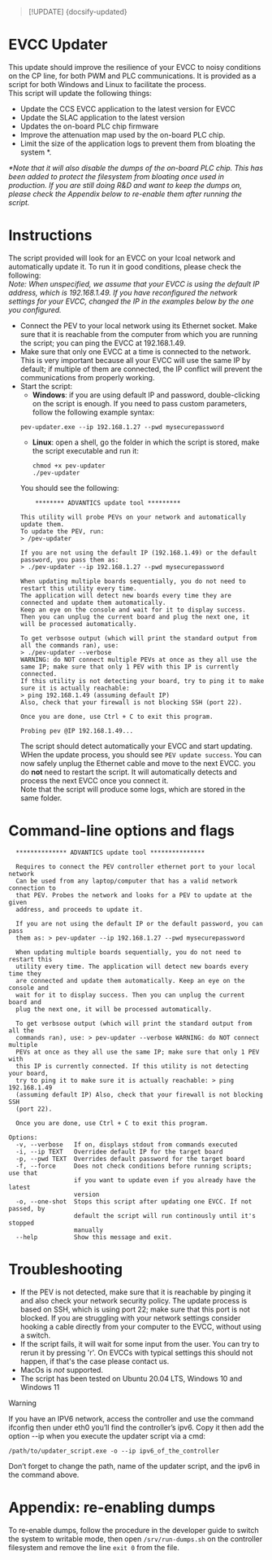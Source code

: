 > [!UPDATE] {docsify-updated}
# EVCC Updater
This update should improve the resilience of your EVCC to noisy conditions on the CP line, for both PWM and PLC communications. It is provided as a script for both Windows and Linux to facilitate the process.<br>
This script will update the following things:
* Update the CCS EVCC application to the latest version for EVCC
* Update the SLAC application to the latest version
* Updates the on-board PLC chip firmware
* Improve the attenuation map used by the on-board PLC chip.
* Limit the size of the application logs to prevent them from bloating the system \*.

*\*Note that it will also disable the dumps of the on-board PLC chip. This has been added to protect the filesystem from bloating once used in production. If you are still doing R&D and want to keep the dumps on, please check the Appendix below to re-enable them after running the script.*
<br>

# Instructions
The script provided will look for an EVCC on your lcoal network and automatically update it. To run it in good conditions, please check the following:<br>
*Note: When unspecified, we assume that your EVCC is using the default IP address, which is 192.168.1.49. If you have reconfigured the network settings for your EVCC, changed the IP in the examples below by the one you configured.*
* Connect the PEV to your local network using its Ethernet socket. Make sure that it is reachable from the computer from which you are running the script; you can ping the EVCC at 192.168.1.49.
* Make sure that only one EVCC at a time is connected to the network. This is very important because all your EVCC will use the same IP by default; if multiple of them are connected, the IP conflict will prevent the communications from properly working.
* Start the script:
    * **Windows**: if you are using default IP and password, double-clicking on the script is enough.
    If you need to pass custom parameters, follow the following example syntax:
    ```
    pev-updater.exe --ip 192.168.1.27 --pwd mysecurepassword
    ```
    * **Linux**: open a shell, go the folder in which the script is stored, make the script executable and run it:
        ```
        chmod +x pev-updater
        ./pev-updater
        ```
    You should see the following:
    ```
        ******** ADVANTICS update tool *********

    This utility will probe PEVs on your network and automatically update them.
    To update the PEV, run:
    > /pev-updater

    If you are not using the default IP (192.168.1.49) or the default password, you pass them as:
    > ./pev-updater --ip 192.168.1.27 --pwd mysecurepassword

    When updating multiple boards sequentially, you do not need to restart this utility every time.
    The application will detect new boards every time they are connected and update them automatically.
    Keep an eye on the console and wait for it to display success.
    Then you can unplug the current board and plug the next one, it will be processed automatically.

    To get verbsose output (which will print the standard output from all the commands ran), use:
    > ./pev-updater --verbose
    WARNING: do NOT connect multiple PEVs at once as they all use the same IP; make sure that only 1 PEV with this IP is currently connected.
    If this utility is not detecting your board, try to ping it to make sure it is actually reachable:
    > ping 192.168.1.49 (assuming default IP)
    Also, check that your firewall is not blocking SSH (port 22).

    Once you are done, use Ctrl + C to exit this program.

    Probing pev @IP 192.168.1.49...
    ```
    The script should detect automatically your EVCC and start updating. WHen the update process, you should see ```PEV update success```. You can now safely unplug the Ethernet cable and move to the next EVCC. you do **not** need to restart the script. It will automatically detects and process the next EVCC once you connect it.<br>
Note that the script will produce some logs, which are stored in the same folder.

# Command-line options and flags
```
  ************** ADVANTICS update tool ***************

  Requires to connect the PEV controller ethernet port to your local network
  Can be used from any laptop/computer that has a valid network connection to
  that PEV. Probes the network and looks for a PEV to update at the given
  address, and proceeds to update it.

  If you are not using the default IP or the default password, you can pass
  them as: > pev-updater --ip 192.168.1.27 --pwd mysecurepassword

  When updating multiple boards sequentially, you do not need to restart this
  utility every time. The application will detect new boards every time they
  are connected and update them automatically. Keep an eye on the console and
  wait for it to display success. Then you can unplug the current board and
  plug the next one, it will be processed automatically.

  To get verbsose output (which will print the standard output from all the
  commands ran), use: > pev-updater --verbose WARNING: do NOT connect multiple
  PEVs at once as they all use the same IP; make sure that only 1 PEV with
  this IP is currently connected. If this utility is not detecting your board,
  try to ping it to make sure it is actually reachable: > ping 192.168.1.49
  (assuming default IP) Also, check that your firewall is not blocking SSH
  (port 22).

  Once you are done, use Ctrl + C to exit this program.

Options:
  -v, --verbose   If on, displays stdout from commands executed
  -i, --ip TEXT   Overridee default IP for the target board
  -p, --pwd TEXT  Overrides default password for the target board
  -f, --force     Does not check conditions before running scripts; use that
                  if you want to update even if you already have the latest
                  version
  -o, --one-shot  Stops this script after updating one EVCC. If not passed, by
                  default the script will run continously until it's stopped
                  manually
  --help          Show this message and exit.
```

# Troubleshooting
* If the PEV is not detected, make sure that it is reachable by pinging it and also check your network security policy. The update process is based on SSH, which is using port 22; make sure that this port is not blocked. If you are struggling with your network settings consider hooking a cable directly from your computer to the EVCC, without using a switch.
* If the script fails, it will wait for some input from the user. You can try to rerun it by pressing 'r'. On EVCCs with typical settings this should not happen, if that's the case please contact us.
* MacOs is *not* supported.
* The script has been tested on Ubuntu 20.04 LTS, Windows 10 and Windows 11

> [!WARNING]
> If you have an IPV6 network, access the controller and use the command ifconfig then under eth0 you’ll find the controller’s ipv6.
> Copy it then add the option --ip when you execute the updater script via a cmd:
> ```
> /path/to/updater_script.exe -o --ip ipv6_of_the_controller
> ```
> Don’t forget to change the path, name of the updater script, and the ipv6 in the command above.



# Appendix: re-enabling dumps
To re-enable dumps, follow the procedure in the developer guide to switch the system to writable mode, then open `/srv/run-dumps.sh` on the controller filesystem and remove the line `exit 0` from the file.
